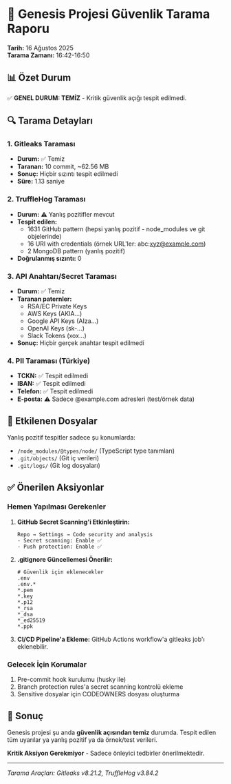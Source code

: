 # 🔐 Genesis Projesi Güvenlik Tarama Raporu

**Tarih:** 16 Ağustos 2025  
**Tarama Zamanı:** 16:42-16:50

## 📊 Özet Durum

✅ **GENEL DURUM: TEMİZ** - Kritik güvenlik açığı tespit edilmedi.

## 🔍 Tarama Detayları

### 1. Gitleaks Taraması
- **Durum:** ✅ Temiz
- **Taranan:** 10 commit, ~62.56 MB
- **Sonuç:** Hiçbir sızıntı tespit edilmedi
- **Süre:** 1.13 saniye

### 2. TruffleHog Taraması
- **Durum:** ⚠️ Yanlış pozitifler mevcut
- **Tespit edilen:**
  - 1631 GitHub pattern (hepsi yanlış pozitif - node_modules ve git objelerinde)
  - 16 URI with credentials (örnek URL'ler: abc:xyz@example.com)
  - 2 MongoDB pattern (yanlış pozitif)
- **Doğrulanmış sızıntı:** 0

### 3. API Anahtarı/Secret Taraması
- **Durum:** ✅ Temiz
- **Taranan paternler:**
  - RSA/EC Private Keys
  - AWS Keys (AKIA...)
  - Google API Keys (AIza...)
  - OpenAI Keys (sk-...)
  - Slack Tokens (xox...)
- **Sonuç:** Hiçbir gerçek anahtar tespit edilmedi

### 4. PII Taraması (Türkiye)
- **TCKN:** ✅ Tespit edilmedi
- **IBAN:** ✅ Tespit edilmedi  
- **Telefon:** ✅ Tespit edilmedi
- **E-posta:** ⚠️ Sadece @example.com adresleri (test/örnek data)

## 📁 Etkilenen Dosyalar

Yanlış pozitif tespitler sadece şu konumlarda:
- `/node_modules/@types/node/` (TypeScript type tanımları)
- `.git/objects/` (Git iç verileri)
- `.git/logs/` (Git log dosyaları)

## ✅ Önerilen Aksiyonlar

### Hemen Yapılması Gerekenler
1. **GitHub Secret Scanning'i Etkinleştirin:**
   ```
   Repo → Settings → Code security and analysis
   - Secret scanning: Enable ✅
   - Push protection: Enable ✅
   ```

2. **.gitignore Güncellemesi Önerilir:**
   ```gitignore
   # Güvenlik için eklenecekler
   .env
   .env.*
   *.pem
   *.key
   *.p12
   *_rsa
   *_dsa
   *_ed25519
   *.ppk
   ```

3. **CI/CD Pipeline'a Ekleme:**
   GitHub Actions workflow'a gitleaks job'ı eklenebilir.

### Gelecek İçin Korumalar
1. Pre-commit hook kurulumu (husky ile)
2. Branch protection rules'a secret scanning kontrolü ekleme
3. Sensitive dosyalar için CODEOWNERS dosyası oluşturma

## 🎯 Sonuç

Genesis projesi şu anda **güvenlik açısından temiz** durumda. Tespit edilen tüm uyarılar ya yanlış pozitif ya da örnek/test verileri.

**Kritik Aksiyon Gerekmiyor** - Sadece önleyici tedbirler önerilmektedir.

---
*Tarama Araçları: Gitleaks v8.21.2, TruffleHog v3.84.2*